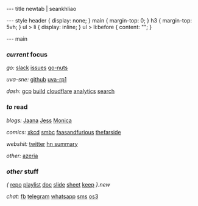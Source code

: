 --- title
newtab | seankhliao

--- style
header {
display: none;
}
main {
margin-top: 0;
}
h3 {
margin-top: 5vh;
}
ul > li {
display: inline;
}
ul > li:before {
content: "";
}

--- main

### _current_ focus

_go:_
[slack](https://app.slack.com/client/T029RQSE6/C029RQSEE)
[issues](https://github.com/golang/go/issues)
[go-nuts](https://groups.google.com/forum/#!forum/golang-nuts)

_uva-sne:_
[github](https://github.com/seankhliao/uva-sne)
[uva-rp1](https://github.com/seankhliao/uva-rp1)

_dash:_
[gcp](https://console.cloud.google.com)
[build](https://console.cloud.google.com/cloud-build)
[cloudflare](https://dash.cloudflare.com)
[analytics](https://analytics.google.com)
[search](https://search.google.com/search-console)

### _to_ read

_blogs:_
[Jaana](https://jbd.dev)
[Jess](https://jess.dev)
[Monica](https://meowni.ca)

_comics:_
[xkcd](https://xkcd.com)
[smbc](https://www.smbc-comics.com)
[faasandfurious](https://faasandfurious.com)
[thefarside](https://www.thefarside.com)

_webshit:_
[twitter](https://twitter.com)
[hn summary ](http://n-gate.com)

_other:_
[azeria](https://azeria-labs.com)

### _other_ stuff

_{_
[repo](https://repo.new)
[playlist](https://playlist.new)
[doc](https://doc.new)
[slide](https://slide.new)
[sheet](https://sheet.new)
[keep](https://keep.new)
_}.new_

_chat:_
[fb](https://messenger.com)
[telegram](https://web.telegram.org)
[whatsapp](https://web.whatsapp.com)
[sms](https://messages.google.com)
[os3](https://chat.os3.nl)
